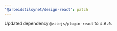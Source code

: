 ```yaml
---
'@arbeidstilsynet/design-react': patch
---
```


Updated dependency `@vitejs/plugin-react` to `4.6.0`.

